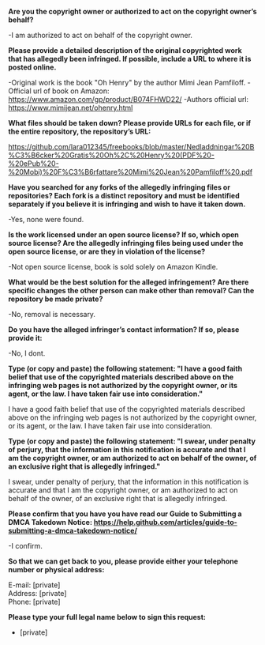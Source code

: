 **Are you the copyright owner or authorized to act on the copyright owner’s behalf?**

-I am authorized to act on behalf of the copyright owner.

**Please provide a detailed description of the original copyrighted work that has allegedly been infringed. If possible, include a URL to where it is posted online.**

-Original work is the book "Oh Henry" by the author Mimi Jean Pamfiloff. 
-Official url of book on Amazon: https://www.amazon.com/gp/product/B074FHWD22/ 
-Authors official url: https://www.mimijean.net/ohenry.html

**What files should be taken down? Please provide URLs for each file, or if the entire repository, the repository’s URL:**

https://github.com/lara012345/freebooks/blob/master/Nedladdningar%20B%C3%B6cker%20Gratis%20Oh%2C%20Henry%20(PDF%20-%20ePub%20-%20Mobi)%20F%C3%B6rfattare%20Mimi%20Jean%20Pamfiloff%20.pdf

**Have you searched for any forks of the allegedly infringing files or repositories? Each fork is a distinct repository and must be identified separately if you believe it is infringing and wish to have it taken down.**

-Yes, none were found.

**Is the work licensed under an open source license? If so, which open source license? Are the allegedly infringing files being used under the open source license, or are they in violation of the license?**

-Not open source license, book is sold solely on Amazon Kindle.

**What would be the best solution for the alleged infringement? Are there specific changes the other person can make other than removal? Can the repository be made private?**

-No, removal is necessary.

**Do you have the alleged infringer’s contact information? If so, please provide it:**

-No, I dont.

**Type (or copy and paste) the following statement: "I have a good faith belief that use of the copyrighted materials described above on the infringing web pages is not authorized by the copyright owner, or its agent, or the law. I have taken fair use into consideration."**

I have a good faith belief that use of the copyrighted materials described above on the infringing web pages is not authorized by the copyright owner, or its agent, or the law. I have taken fair use into consideration.

**Type (or copy and paste) the following statement: "I swear, under penalty of perjury, that the information in this notification is accurate and that I am the copyright owner, or am authorized to act on behalf of the owner, of an exclusive right that is allegedly infringed."**

I swear, under penalty of perjury, that the information in this notification is accurate and that I am the copyright owner, or am authorized to act on behalf of the owner, of an exclusive right that is allegedly infringed.

**Please confirm that you have you have read our Guide to Submitting a DMCA Takedown Notice: https://help.github.com/articles/guide-to-submitting-a-dmca-takedown-notice/**

-I confirm.

**So that we can get back to you, please provide either your telephone number or physical address:**

E-mail: [private]  
Address: [private]  
Phone: [private]  

**Please type your full legal name below to sign this request:**

- [private]  
